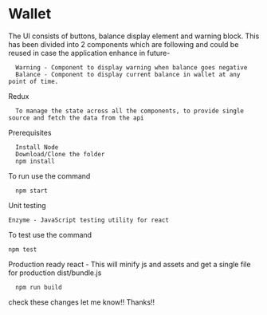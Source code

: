 # Wallet
The UI consists of buttons, balance display element and warning block.
This has been divided into 2 components which are following and could be reused in case the application enhance in future-

      Warning - Component to display warning when balance goes negative
      Balance - Component to display current balance in wallet at any point of time.

Redux

      To manage the state across all the components, to provide single source and fetch the data from the api

Prerequisites
      
      Install Node
      Download/Clone the folder
      npm install
      
To run use the command
      
      npm start      
      
Unit testing      

    Enzyme - JavaScript testing utility for react

To test use the command
    
    npm test
    
 Production ready react - This will minify js and assets and get a single file for production dist/bundle.js
      
      npm run build

check these changes let me know!! Thanks!!
